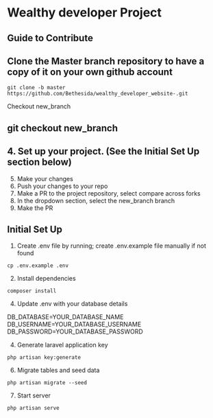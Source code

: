 # Wealthy developer Project

## Guide to Contribute

## Clone the Master branch repository to have a copy of it on your own github account
```
git clone -b master https://github.com/Bethesida/wealthy_developer_website-.git

```
Checkout new_branch

## git checkout new_branch

## 4. Set up your project. (See the Initial Set Up section below)
5. Make your changes
6. Push your changes to your repo
7. Make a PR to the project repository, select compare across forks
8. In the dropdown section, select the new_branch branch
9. Make the PR

## Initial Set Up

1. Create .env file by running; create .env.example file manually if not found
```
cp .env.example .env
```

2. Install dependencies
```
composer install
```

4. Update .env with your database details

DB_DATABASE=YOUR_DATABASE_NAME
DB_USERNAME=YOUR_DATABASE_USERNAME
DB_PASSWORD=YOUR_DATABASE_PASSWORD

4. Generate laravel application key
```
php artisan key:generate
```

6. Migrate tables and seed data
```
php artisan migrate --seed
```

7. Start server
```
php artisan serve
```
